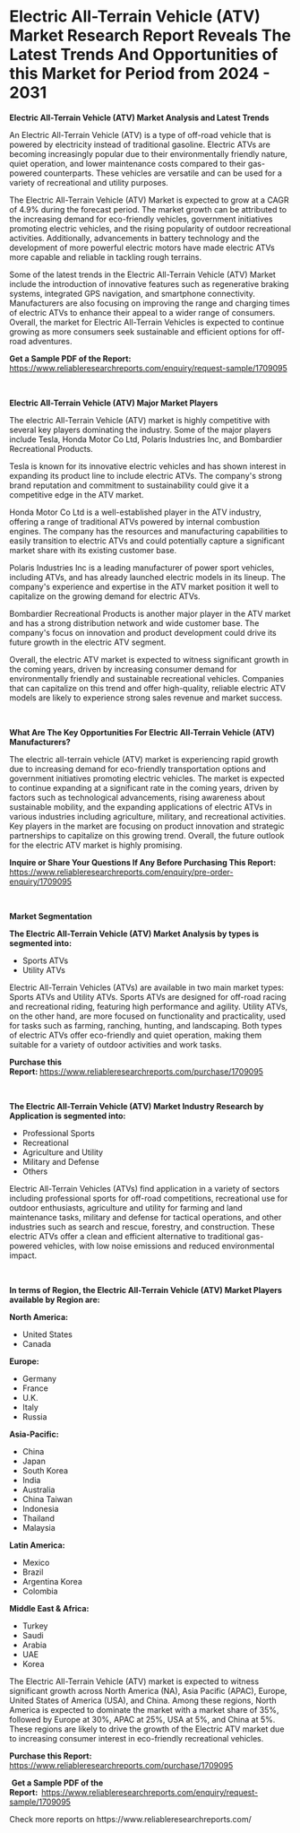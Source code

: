 <p><h1>Electric All-Terrain Vehicle (ATV) Market Research Report Reveals The Latest Trends And Opportunities of this Market for Period from 2024 - 2031</h1></p><p><strong>Electric All-Terrain Vehicle (ATV) Market Analysis and Latest Trends</strong></p>
<p><p>An Electric All-Terrain Vehicle (ATV) is a type of off-road vehicle that is powered by electricity instead of traditional gasoline. Electric ATVs are becoming increasingly popular due to their environmentally friendly nature, quiet operation, and lower maintenance costs compared to their gas-powered counterparts. These vehicles are versatile and can be used for a variety of recreational and utility purposes.</p><p>The Electric All-Terrain Vehicle (ATV) Market is expected to grow at a CAGR of 4.9% during the forecast period. The market growth can be attributed to the increasing demand for eco-friendly vehicles, government initiatives promoting electric vehicles, and the rising popularity of outdoor recreational activities. Additionally, advancements in battery technology and the development of more powerful electric motors have made electric ATVs more capable and reliable in tackling rough terrains.</p><p>Some of the latest trends in the Electric All-Terrain Vehicle (ATV) Market include the introduction of innovative features such as regenerative braking systems, integrated GPS navigation, and smartphone connectivity. Manufacturers are also focusing on improving the range and charging times of electric ATVs to enhance their appeal to a wider range of consumers. Overall, the market for Electric All-Terrain Vehicles is expected to continue growing as more consumers seek sustainable and efficient options for off-road adventures.</p></p>
<p><strong>Get a Sample PDF of the Report:&nbsp;</strong> <a href="https://www.reliableresearchreports.com/enquiry/request-sample/1709095">https://www.reliableresearchreports.com/enquiry/request-sample/1709095</a></p>
<p>&nbsp;</p>
<p><strong>Electric All-Terrain Vehicle (ATV) Major Market Players</strong></p>
<p><p>The electric All-Terrain Vehicle (ATV) market is highly competitive with several key players dominating the industry. Some of the major players include Tesla, Honda Motor Co Ltd, Polaris Industries Inc, and Bombardier Recreational Products.</p><p>Tesla is known for its innovative electric vehicles and has shown interest in expanding its product line to include electric ATVs. The company's strong brand reputation and commitment to sustainability could give it a competitive edge in the ATV market.</p><p>Honda Motor Co Ltd is a well-established player in the ATV industry, offering a range of traditional ATVs powered by internal combustion engines. The company has the resources and manufacturing capabilities to easily transition to electric ATVs and could potentially capture a significant market share with its existing customer base.</p><p>Polaris Industries Inc is a leading manufacturer of power sport vehicles, including ATVs, and has already launched electric models in its lineup. The company's experience and expertise in the ATV market position it well to capitalize on the growing demand for electric ATVs.</p><p>Bombardier Recreational Products is another major player in the ATV market and has a strong distribution network and wide customer base. The company's focus on innovation and product development could drive its future growth in the electric ATV segment.</p><p>Overall, the electric ATV market is expected to witness significant growth in the coming years, driven by increasing consumer demand for environmentally friendly and sustainable recreational vehicles. Companies that can capitalize on this trend and offer high-quality, reliable electric ATV models are likely to experience strong sales revenue and market success.</p></p>
<p>&nbsp;</p>
<p><strong>What Are The Key Opportunities For Electric All-Terrain Vehicle (ATV) Manufacturers?</strong></p>
<p><p>The electric all-terrain vehicle (ATV) market is experiencing rapid growth due to increasing demand for eco-friendly transportation options and government initiatives promoting electric vehicles. The market is expected to continue expanding at a significant rate in the coming years, driven by factors such as technological advancements, rising awareness about sustainable mobility, and the expanding applications of electric ATVs in various industries including agriculture, military, and recreational activities. Key players in the market are focusing on product innovation and strategic partnerships to capitalize on this growing trend. Overall, the future outlook for the electric ATV market is highly promising.</p></p>
<p><strong>Inquire or Share Your Questions If Any Before Purchasing This Report:</strong> <a href="https://www.reliableresearchreports.com/enquiry/pre-order-enquiry/1709095">https://www.reliableresearchreports.com/enquiry/pre-order-enquiry/1709095</a></p>
<p>&nbsp;</p>
<p><strong>Market Segmentation</strong></p>
<p><strong>The Electric All-Terrain Vehicle (ATV) Market Analysis by types is segmented into:</strong></p>
<p><ul><li>Sports ATVs</li><li>Utility ATVs</li></ul></p>
<p><p>Electric All-Terrain Vehicles (ATVs) are available in two main market types: Sports ATVs and Utility ATVs. Sports ATVs are designed for off-road racing and recreational riding, featuring high performance and agility. Utility ATVs, on the other hand, are more focused on functionality and practicality, used for tasks such as farming, ranching, hunting, and landscaping. Both types of electric ATVs offer eco-friendly and quiet operation, making them suitable for a variety of outdoor activities and work tasks.</p></p>
<p><strong>Purchase this Report:&nbsp;</strong><a href="https://www.reliableresearchreports.com/purchase/1709095">https://www.reliableresearchreports.com/purchase/1709095</a></p>
<p>&nbsp;</p>
<p><strong>The Electric All-Terrain Vehicle (ATV) Market Industry Research by Application is segmented into:</strong></p>
<p><ul><li>Professional Sports</li><li>Recreational</li><li>Agriculture and Utility</li><li>Military and Defense</li><li>Others</li></ul></p>
<p><p>Electric All-Terrain Vehicles (ATVs) find application in a variety of sectors including professional sports for off-road competitions, recreational use for outdoor enthusiasts, agriculture and utility for farming and land maintenance tasks, military and defense for tactical operations, and other industries such as search and rescue, forestry, and construction. These electric ATVs offer a clean and efficient alternative to traditional gas-powered vehicles, with low noise emissions and reduced environmental impact.</p></p>
<p>&nbsp;</p>
<p><strong>In terms of Region, the Electric All-Terrain Vehicle (ATV) Market Players available by Region are:</strong></p>
<p>
    <p> <strong> North America: </strong>
        <ul>
            <li>United States</li>
            <li>Canada</li>
        </ul>
        </p> 
    <p> <strong> Europe: </strong>
        <ul>
            <li>Germany</li>
            <li>France</li>
            <li>U.K.</li>
            <li>Italy</li>
            <li>Russia</li>
        </ul>
        </p> 
    <p> <strong> Asia-Pacific: </strong>
        <ul>
            <li>China</li>
            <li>Japan</li>
            <li>South Korea</li>
            <li>India</li>
            <li>Australia</li>
            <li>China Taiwan</li>
            <li>Indonesia</li>
            <li>Thailand</li>
            <li>Malaysia</li>
        </ul>
        </p> 
    <p> <strong> Latin America: </strong>
        <ul>
            <li>Mexico</li>
            <li>Brazil</li>
            <li>Argentina Korea</li>
            <li>Colombia</li>
        </ul>
        </p> 
    <p> <strong> Middle East & Africa: </strong>
        <ul>
            <li>Turkey</li>
            <li>Saudi</li>
            <li>Arabia</li>
            <li>UAE</li>
            <li>Korea</li>
        </ul>
    </p>
    </p>
<p><p>The Electric All-Terrain Vehicle (ATV) market is expected to witness significant growth across North America (NA), Asia Pacific (APAC), Europe, United States of America (USA), and China. Among these regions, North America is expected to dominate the market with a market share of 35%, followed by Europe at 30%, APAC at 25%, USA at 5%, and China at 5%. These regions are likely to drive the growth of the Electric ATV market due to increasing consumer interest in eco-friendly recreational vehicles.</p></p>
<p><strong>Purchase this Report: </strong><a href="https://www.reliableresearchreports.com/purchase/1709095">https://www.reliableresearchreports.com/purchase/1709095</a></p>
<p>&nbsp;<strong>Get a Sample PDF of the Report:&nbsp;&nbsp;</strong><a href="https://www.reliableresearchreports.com/enquiry/request-sample/1709095">https://www.reliableresearchreports.com/enquiry/request-sample/1709095</a></p>
<p><strong></strong></p>
<p>Check more reports on https://www.reliableresearchreports.com/</p>